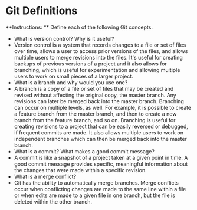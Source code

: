 # Git Definitions

**Instructions: ** Define each of the following Git concepts.

* What is version control?  Why is it useful?
 * Version control is a system that records changes to a file or set of files over time, allows a user to access prior versions of the files, and allows multiple users to merge revisions into the files. It's useful for creating backups of previous versions of a project and it also allows for branching, which is useful for experimentation and allowing multiple users to work on small pieces of a larger project.
* What is a branch and why would you use one?
 * A branch is a copy of a file or set of files that may be created and revised without affecting the original copy, the master branch. Any revisions can later be merged back into the master branch. Branching can occur on multiple levels, as well. For example, it is possible to create a feature branch from the master branch, and then to create a new branch from the feature branch, and so on. Branching is useful for creating revisions to a project that can be easily reversed or debugged, if frequent commits are made. It also allows multiple users to work on independent branches which can then be merged back into the master branch.
* What is a commit? What makes a good commit message?
 * A commit is like a snapshot of a project taken at a given point in time. A good commit message provides specific, meaningful information about the changes that were made within a specific revision.
* What is a merge conflict?
 * Git has the ability to automatically merge branches. Merge conflicts occur when conflicting changes are made to the same line within a file or when edits are made to a given file in one branch, but the file is deleted within the other branch.